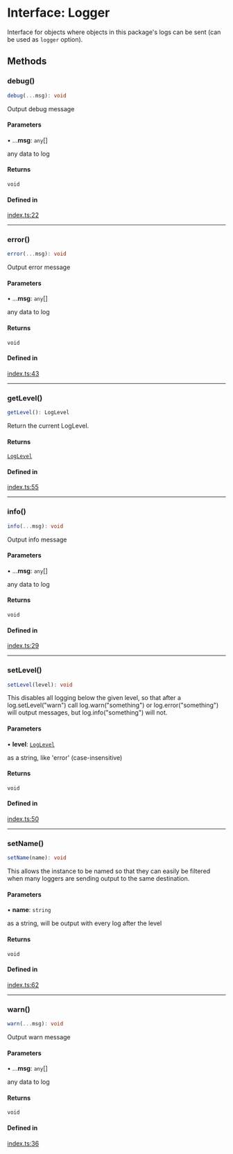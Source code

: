 # Interface: Logger

Interface for objects where objects in this package's logs can be sent (can be used as `logger` option).

## Methods

### debug()

```ts
debug(...msg): void
```

Output debug message

#### Parameters

• ...**msg**: `any`[]

any data to log

#### Returns

`void`

#### Defined in

[index.ts:22](https://github.com/slackapi/node-slack-sdk/blob/c15385ef93ccdde9702f52f7d1f445999203d794/packages/logger/src/index.ts#L22)

***

### error()

```ts
error(...msg): void
```

Output error message

#### Parameters

• ...**msg**: `any`[]

any data to log

#### Returns

`void`

#### Defined in

[index.ts:43](https://github.com/slackapi/node-slack-sdk/blob/c15385ef93ccdde9702f52f7d1f445999203d794/packages/logger/src/index.ts#L43)

***

### getLevel()

```ts
getLevel(): LogLevel
```

Return the current LogLevel.

#### Returns

[`LogLevel`](../enumerations/LogLevel.md)

#### Defined in

[index.ts:55](https://github.com/slackapi/node-slack-sdk/blob/c15385ef93ccdde9702f52f7d1f445999203d794/packages/logger/src/index.ts#L55)

***

### info()

```ts
info(...msg): void
```

Output info message

#### Parameters

• ...**msg**: `any`[]

any data to log

#### Returns

`void`

#### Defined in

[index.ts:29](https://github.com/slackapi/node-slack-sdk/blob/c15385ef93ccdde9702f52f7d1f445999203d794/packages/logger/src/index.ts#L29)

***

### setLevel()

```ts
setLevel(level): void
```

This disables all logging below the given level, so that after a log.setLevel("warn") call log.warn("something")
or log.error("something") will output messages, but log.info("something") will not.

#### Parameters

• **level**: [`LogLevel`](../enumerations/LogLevel.md)

as a string, like 'error' (case-insensitive)

#### Returns

`void`

#### Defined in

[index.ts:50](https://github.com/slackapi/node-slack-sdk/blob/c15385ef93ccdde9702f52f7d1f445999203d794/packages/logger/src/index.ts#L50)

***

### setName()

```ts
setName(name): void
```

This allows the instance to be named so that they can easily be filtered when many loggers are sending output
to the same destination.

#### Parameters

• **name**: `string`

as a string, will be output with every log after the level

#### Returns

`void`

#### Defined in

[index.ts:62](https://github.com/slackapi/node-slack-sdk/blob/c15385ef93ccdde9702f52f7d1f445999203d794/packages/logger/src/index.ts#L62)

***

### warn()

```ts
warn(...msg): void
```

Output warn message

#### Parameters

• ...**msg**: `any`[]

any data to log

#### Returns

`void`

#### Defined in

[index.ts:36](https://github.com/slackapi/node-slack-sdk/blob/c15385ef93ccdde9702f52f7d1f445999203d794/packages/logger/src/index.ts#L36)
